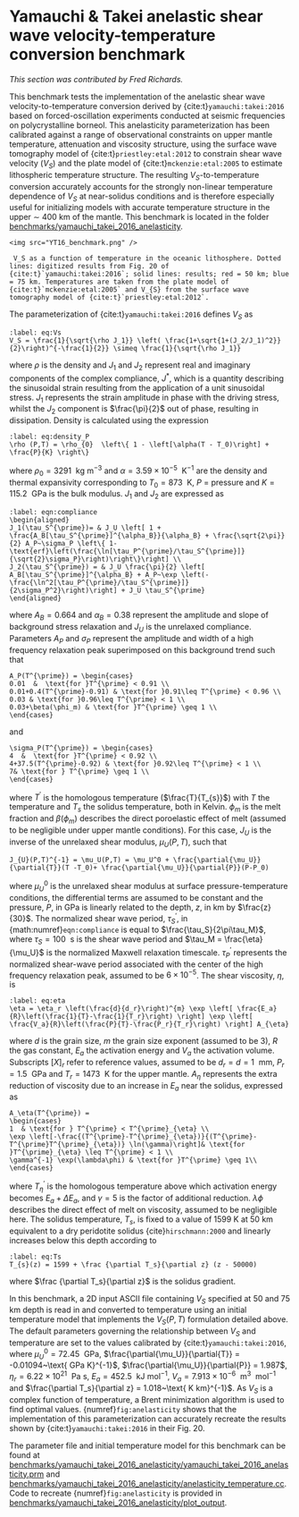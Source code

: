 # Yamauchi & Takei anelastic shear wave velocity-temperature conversion benchmark

*This section was contributed by Fred Richards.*

This benchmark tests the implementation of the anelastic shear wave
velocity-to-temperature conversion derived by {cite:t}`yamauchi:takei:2016`
based on forced-oscillation experiments conducted at seismic
frequencies on polycrystalline borneol. This anelasticity parameterization has
been calibrated against a range of observational constraints on upper mantle
temperature, attenuation and viscosity structure, using the surface wave
tomography model of {cite:t}`priestley:etal:2012` to constrain
shear wave velocity ($V_S$) and the plate model of {cite:t}`mckenzie:etal:2005`
to estimate lithospheric temperature structure. The resulting
$V_S$-to-temperature conversion accurately accounts for the strongly
non-linear temperature dependence of $V_S$ at near-solidus conditions and is
therefore especially useful for initializing models with accurate temperature
structure in the upper $\sim$&nbsp;400 km of the mantle. This benchmark is
located in the folder [benchmarks/yamauchi_takei_2016_anelasticity](https://www.github.com/geodynamics/aspect/blob/main/benchmarks/yamauchi_takei_2016_anelasticity).

```{figure-md} fig:anelasticity
<img src="YT16_benchmark.png" />

 V_S as a function of temperature in the oceanic lithosphere. Dotted lines: digitized results from Fig. 20 of {cite:t}`yamauchi:takei:2016`; solid lines: results; red = 50 km; blue = 75 km. Temperatures are taken from the plate model of {cite:t}`mckenzie:etal:2005` and V_{S} from the surface wave tomography model of {cite:t}`priestley:etal:2012`.
```

The parameterization of {cite:t}`yamauchi:takei:2016`
defines $V_S$ as
```{math}
:label: eq:Vs
V_S = \frac{1}{\sqrt{\rho J_1}} \left( \frac{1+\sqrt{1+(J_2/J_1)^2}}{2}\right)^{-\frac{1}{2}} \simeq \frac{1}{\sqrt{\rho J_1}}
```
where $\rho$ is the density and $J_1$ and $J_2$ represent real
and imaginary components of the complex compliance, $J^*$, which is a quantity
describing the sinusoidal strain resulting from the application of a unit
sinusoidal stress. $J_1$ represents the strain amplitude in phase with the
driving stress, whilst the $J_2$ component is $\frac{\pi}{2}$ out of phase,
resulting in dissipation. Density is calculated using the expression
```{math}
:label: eq:density_P
\rho (P,T) = \rho_{0}  \left\{ 1 - \left[\alpha(T - T_0)\right] + \frac{P}{K} \right\}
```
where $\rho_{0} = 3291~\text{ kg m}^{-3}$ and
$\alpha = 3.59 \times 10^{-5}~\text{ K}^{-1}$ are the density and thermal
expansivity corresponding to $T_{0} = 873~\text{ K}$, $P$ = pressure and
$K = 115.2~\text{ GPa}$ is the bulk modulus. $J_1$ and $J_2$ are expressed as
```{math}
:label: eqn:compliance
\begin{aligned}
J_1(\tau_S^{\prime})= & J_U \left[ 1 + \frac{A_B[\tau_S^{\prime}]^{\alpha_B}}{\alpha_B} + \frac{\sqrt{2\pi}}{2} A_P~\sigma_P \left\{ 1-\text{erf}\left(\frac{\ln[\tau_P^{\prime}/\tau_S^{\prime}]}{\sqrt{2}\sigma_P}\right)\right\}\right] \\
J_2(\tau_S^{\prime}) = & J_U \frac{\pi}{2} \left[ A_B[\tau_S^{\prime}]^{\alpha_B} + A_P~\exp \left(-\frac{\ln^2[\tau_P^{\prime}/\tau_S^{\prime}]}{2\sigma_P^2}\right)\right] + J_U \tau_S^{\prime}
\end{aligned}
```
where $A_B = 0.664$ and
$\alpha_B = 0.38$ represent the amplitude and slope of background stress
relaxation and $J_U$ is the unrelaxed compliance. Parameters $A_P$ and
$\sigma_P$ represent the amplitude and width of a high frequency relaxation
peak superimposed on this background trend such that
```{math}
A_P(T^{\prime}) = \begin{cases}
0.01  &  \text{for }T^{\prime} < 0.91 \\
0.01+0.4(T^{\prime}-0.91) & \text{for }0.91\leq T^{\prime} < 0.96 \\
0.03 & \text{for }0.96\leq T^{\prime} < 1 \\
0.03+\beta(\phi_m) & \text{for }T^{\prime} \geq 1 \\
\end{cases}
```
and
```{math}
\sigma_P(T^{\prime}) = \begin{cases}
4  &  \text{for }T^{\prime} < 0.92 \\
4+37.5(T^{\prime}-0.92) & \text{for }0.92\leq T^{\prime} < 1 \\
7& \text{for } T^{\prime} \geq 1 \\
\end{cases}
```
where $T^{\prime}$ is the homologous temperature
($\frac{T}{T_{s}}$) with $T$ the temperature and $T_s$ the solidus
temperature, both in Kelvin. $\phi_m$ is the melt fraction and $\beta(\phi_m)$
describes the direct poroelastic effect of melt (assumed to be negligible
under upper mantle conditions). For this case, $J_U$ is the inverse of the
unrelaxed shear modulus, $\mu_{U}(P,T)$, such that
```{math}
J_{U}(P,T)^{-1} = \mu_U(P,T) = \mu_U^0 + \frac{\partial{\mu_U}}{\partial{T}}(T -T_0)+ \frac{\partial{\mu_U}}{\partial{P}}(P-P_0)
```
where $\mu_U^0$ is the unrelaxed shear modulus at surface pressure-temperature
conditions, the differential terms are assumed to be constant and the
pressure, $P$, in GPa is linearly related to the depth, $z$, in km by
$\frac{z}{30}$. The normalized shear wave period, $\tau_S^{\prime}$, in
{math:numref}`eqn:compliance` is equal to $\frac{\tau_S}{2\pi\tau_M}$,
where $\tau_S = 100~\text{ s}$ is the shear wave period and
$\tau_M = \frac{\eta}{\mu_U}$ is the normalized Maxwell relaxation timescale.
$\tau_P^{\prime}$ represents the normalized shear-wave period associated with
the center of the high frequency relaxation peak, assumed to be
$6 \times 10^{-5}$. The shear viscosity, $\eta$, is
```{math}
:label: eq:eta
\eta = \eta_r \left(\frac{d}{d_r}\right)^{m} \exp \left[ \frac{E_a}{R}\left(\frac{1}{T}-\frac{1}{T_r}\right) \right] \exp \left[ \frac{V_a}{R}\left(\frac{P}{T}-\frac{P_r}{T_r}\right) \right] A_{\eta}
```
where $d$ is the grain size, $m$ the grain size exponent
(assumed to be 3), $R$ the gas constant, $E_a$ the activation energy and $V_a$
the activation volume. Subscripts $[X]_r$ refer to reference values, assumed
to be $d_r = d = 1~\text{ mm}$, $P_r = 1.5~\text{ GPa}$ and $T_r = 1473~\text{ K}$ for
the upper mantle. $A_{\eta}$ represents the extra reduction of viscosity due
to an increase in $E_a$ near the solidus, expressed as
```{math}
A_\eta(T^{\prime}) =
\begin{cases}
1  & \text{for } T^{\prime} < T^{\prime}_{\eta} \\
\exp \left[-\frac{(T^{\prime}-T^{\prime}_{\eta})}{(T^{\prime}-T^{\prime}T^{\prime}_{\eta})} \ln(\gamma)\right]& \text{for }T^{\prime}_{\eta} \leq T^{\prime} < 1 \\
\gamma^{-1} \exp(\lambda\phi) & \text{for }T^{\prime} \geq 1\\
\end{cases}
```
where $T^{\prime}_\eta$ is the homologous temperature above
which activation energy becomes $E_a + \Delta E_a$, and $\gamma = 5$ is the
factor of additional reduction. $\lambda\phi$ describes the direct effect of
melt on viscosity, assumed to be negligible here. The solidus temperature,
$T_s$, is fixed to a value of 1599&nbsp;K at 50&nbsp;km equivalent to a dry
peridotite solidus {cite}`hirschmann:2000` and linearly increases below this depth
according to
```{math}
:label: eq:Ts
T_{s}(z) = 1599 + \frac {\partial T_s}{\partial z} (z - 50000)
```
where $\frac {\partial T_s}{\partial z}$ is the solidus
gradient.

In this benchmark, a 2D input ASCII file containing $V_S$ specified at 50 and
75 km depth is read in and converted to temperature using an initial
temperature model that implements the $V_{S}(P,T)$ formulation detailed above.
The default parameters governing the relationship between $V_S$ and
temperature are set to the values calibrated by {cite:t}`yamauchi:takei:2016`, where $\mu_U^0 = 72.45~\text{ GPa}$,
$\frac{\partial{\mu_U}}{\partial{T}} = -0.01094~\text{ GPa K}^{-1}$,
$\frac{\partial{\mu_U}}{\partial{P}} = 1.987$,
$\eta_r = 6.22 \times 10^{21}~\text{ Pa s}$, $E_a = 452.5~\text{ kJ mol}^{-1}$,
$V_a = 7.913 \times 10^{-6}~\text{ m}^{3}~\text{ mol}^{-1}$ and
$\frac{\partial T_s}{\partial z} = 1.018~\text{ K km}^{-1}$. As $V_S$ is a
complex function of temperature, a Brent minimization algorithm is used to
find optimal values. {numref}`fig:anelasticity` shows that the implementation of this
parameterization can accurately recreate the results shown by
{cite:t}`yamauchi:takei:2016` in their Fig. 20.

The parameter file and initial temperature model for this benchmark can be
found at
[benchmarks/yamauchi_takei_2016_anelasticity/yamauchi_takei_2016_anelasticity.prm](https://www.github.com/geodynamics/aspect/blob/main/benchmarks/yamauchi_takei_2016_anelasticity/yamauchi_takei_2016_anelasticity.prm)
and
[benchmarks/yamauchi_takei_2016_anelasticity/anelasticity_temperature.cc](https://www.github.com/geodynamics/aspect/blob/main/benchmarks/yamauchi_takei_2016_anelasticity/anelasticity_temperature.cc).
Code to recreate {numref}`fig:anelasticity` is provided in
[benchmarks/yamauchi_takei_2016_anelasticity/plot_output](https://www.github.com/geodynamics/aspect/blob/main/benchmarks/yamauchi_takei_2016_anelasticity/plot_output).
